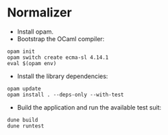# Normalizer

- Install opam.
- Bootstrap the OCaml compiler:

```shell-session
opam init
opam switch create ecma-sl 4.14.1
eval $(opam env)
```

- Install the library dependencies:

```shell-session
opam update
opam install . --deps-only --with-test
```

- Build the application and run the available test suit:

```shell-session
dune build
dune runtest
```
